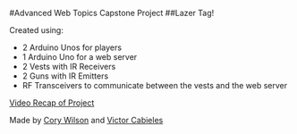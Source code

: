 #Advanced Web Topics Capstone Project
##Lazer Tag!

Created using:

* 2 Arduino Unos for players
* 1 Arduino Uno for a web server
* 2 Vests with IR Receivers
* 2 Guns with IR Emitters
* RF Transceivers to communicate between the vests and the web server

[Video Recap of Project](https://youtu.be/DorEq1hPINU)

Made by [Cory Wilson](https://github.com/CoryWilson) and [Victor Cabieles](https://github.com/vcabieles)
